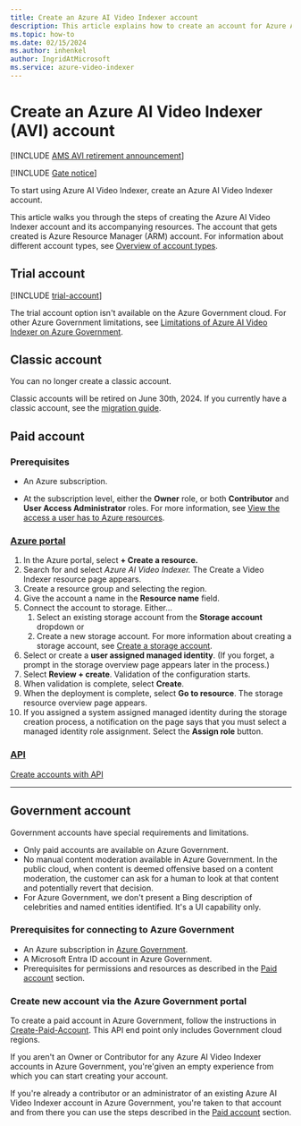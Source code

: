 ```yaml
---
title: Create an Azure AI Video Indexer account
description: This article explains how to create an account for Azure AI Video Indexer.
ms.topic: how-to
ms.date: 02/15/2024
ms.author: inhenkel
author: IngridAtMicrosoft
ms.service: azure-video-indexer
---
```

 
# Create an Azure AI Video Indexer (AVI) account

[!INCLUDE [AMS AVI retirement announcement](./includes/important-ams-retirement-avi-announcement.md)]

[!INCLUDE [Gate notice](./includes/face-limited-access.md)]

To start using Azure AI Video Indexer, create an Azure AI Video Indexer account. 

This article walks you through the steps of creating the Azure AI Video Indexer account and its accompanying resources. The account that gets created is Azure Resource Manager (ARM) account. For information about different account types, see [Overview of account types](accounts-overview.md).

## Trial account

[!INCLUDE [trial-account](includes/trial-account.md)]

The trial account option isn't available on the Azure Government cloud. For other Azure Government limitations, see [Limitations of Azure AI Video Indexer on Azure Government](connect-to-azure.md#limitations-of-azure-ai-video-indexer-on-azure-government).

## Classic account

You can no longer create a classic account.

Classic accounts will be retired on June 30th, 2024. If you currently have a classic account, see the [migration guide](azure-video-indexer-ams-retirement-guide.md).

## Paid account

### Prerequisites

- An Azure subscription.
* At the subscription level, either the **Owner** role, or both **Contributor** and **User Access Administrator** roles. For more information, see [View the access a user has to Azure resources](/azure/role-based-access-control/check-access).

### [Azure portal](#tab/portal)

1.  In the Azure portal, select **+ Create a resource.**
1.  Search for and select *Azure AI Video Indexer.* The Create a Video Indexer resource page appears.
1.  Create a resource group and selecting the region.
1.  Give the account a name in the **Resource name** field.
1.  Connect the account to storage. Either…
    1.  Select an existing storage account from the **Storage account** dropdown or
    1.  Create a new storage account. For more information about creating a storage account, see [Create a storage account](/azure/storage/common/storage-account-create?tabs=azure-portal).
1.  Select or create a **user assigned managed identity**. (If you forget, a prompt in the storage overview page appears later in the process.)
1.  Select **Review + create**. Validation of the configuration starts.
1.  When validation is complete, select **Create**.
1.  When the deployment is complete, select **Go to resource**. The storage resource overview page appears.
1.  If you assigned a system assigned managed identity during the storage creation process, a notification on the page says that you must select a managed identity role assignment. Select the **Assign role** button.

### [API](#tab/api)
[Create accounts with API](/rest/api/videoindexer/stable/accounts)

---

## Government account

Government accounts have special requirements and limitations. 

- Only paid accounts are available on Azure Government.
- No manual content moderation available in Azure Government. In the public cloud, when content is deemed offensive based on a content moderation, the customer can ask for a human to look at that content and potentially revert that decision.
- For Azure Government, we don't present a Bing description of celebrities and named entities identified. It's a UI capability only.

### Prerequisites for connecting to Azure Government

- An Azure subscription in [Azure Government](/azure/azure-government/).
- A Microsoft Entra ID account in Azure Government.
- Prerequisites for permissions and resources as described in the [Paid account](#paid-account) section.

### Create new account via the Azure Government portal

To create a paid account in Azure Government, follow the instructions in [Create-Paid-Account](https://api-portal.videoindexer.ai/api-details#api=Operations&operation=Create-Paid-Account). This API end point only includes Government cloud regions.

If you aren't an Owner or Contributor for any Azure AI Video Indexer accounts in Azure Government, you're'given an empty experience from which you can start creating your account.

If you're already a contributor or an administrator of an existing Azure AI Video Indexer account in Azure Government, you're taken to that account and from there you can use the steps described in the [Paid account](#paid-account) section.
